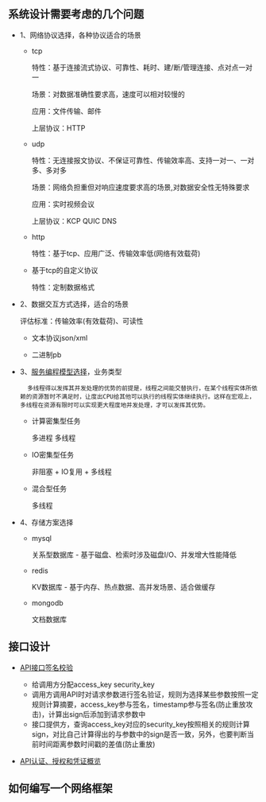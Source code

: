 
## 系统设计需要考虑的几个问题

* 1、网络协议选择，各种协议适合的场景

    * tcp

        特性：基于连接流式协议、可靠性、耗时、建/断/管理连接、点对点一对一

        场景：对数据准确性要求高，速度可以相对较慢的

        应用：文件传输、邮件

        上层协议：HTTP
        
    * udp

        特性：无连接报文协议、不保证可靠性、传输效率高、支持一对一、一对多、多对多

        场景：网络负担重但对响应速度要求高的场景,对数据安全性无特殊要求

        应用：实时视频会议

        上层协议：KCP QUIC DNS
    * http

        特性：基于tcp、应用广泛、传输效率低(网络有效载荷)
    * 基于tcp的自定义协议

        特性：定制数据格式


* 2、数据交互方式选择，适合的场景

    评估标准：传输效率(有效载荷)、可读性

    * 文本协议json/xml

    * 二进制pb

* 3、[服务编程模型选择](https://hitzhangjie.gitbook.io/libmill/basics/server-programming-model#xuan-ze-he-kuo-de-bian-cheng-mo-xing)，业务类型

        多线程得以发挥其并发处理的优势的前提是，线程之间能交替执行，在某个线程实体所依赖的资源暂时不满足时，让度出CPU给其他可以执行的线程实体继续执行。这样在宏观上，多线程在资源有限时可以实现更大程度地并发处理，才可以发挥其优势。

    * 计算密集型任务

        多进程 多线程
    * IO密集型任务

        非阻塞 + IO复用 + 多线程
    * 混合型任务

        多线程

* 4、存储方案选择

    * mysql

        关系型数据库    -   基于磁盘、检索时涉及磁盘I/O、并发增大性能降低

    * redis

        KV数据库    -   基于内存、热点数据、高并发场景、适合做缓存

    * mongodb

        文档数据库
## 接口设计

* [API接口签名校验](https://blog.mimvp.com/article/37824.html)

    * 给调用方分配access_key security_key
    * 调用方调用API时对请求参数进行签名验证，规则为选择某些参数按照一定规则计算摘要，access_key参与签名，timestamp参与签名(防止重放攻击)，计算出sign后添加到请求参数中
    * 接口提供方，查询access_key对应的security_key按照相关的规则计算sign，对比自己计算得出的与参数中的sign是否一致，另外，也要判断当前时间距离参数时间戳的差值(防止重放)

* [API认证、授权和凭证概览](https://juejin.cn/post/6844903807839649806#heading-2)

## 如何编写一个网络框架
